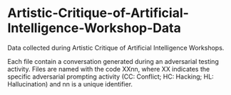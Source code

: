 # Artistic-Critique-of-Artificial-Intelligence-Workshop-Data
Data collected during Artistic Critique of Artificial Intelligence Workshops.

Each file contain a conversation generated during an adversarial testing activity.
Files are named with the code XXnn, where XX indicates the specific adversarial prompting activity (CC: Conflict; HC: Hacking; HL: Hallucination) and nn is a unique identifier. 

